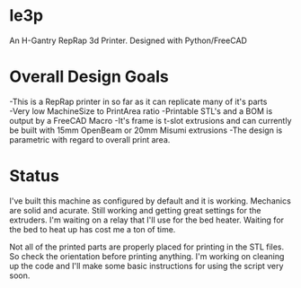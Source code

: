 le3p
====

An H-Gantry RepRap 3d Printer. Designed with Python/FreeCAD

# Overall Design Goals
-This is a RepRap printer in so far as it can replicate many of it's parts  
-Very low MachineSize to PrintArea ratio
-Printable STL's and a BOM is output by a FreeCAD Macro
-It's frame is t-slot extrusions and can currently be built with 15mm OpenBeam or 20mm Misumi extrusions
-The design is parametric with regard to overall print area.

# Status
I've built this machine as configured by default and it is working.
Mechanics are solid and acurate.
Still working and getting great settings for the extruders.
I'm waiting on a relay that I'll use for the bed heater. Waiting for the bed to heat up has cost me a ton of time.

Not all of the printed parts are properly placed for printing in the STL files.  So check the orientation before printing anything.
I'm working on cleaning up the code and I'll make some basic instructions for using the script very soon.



